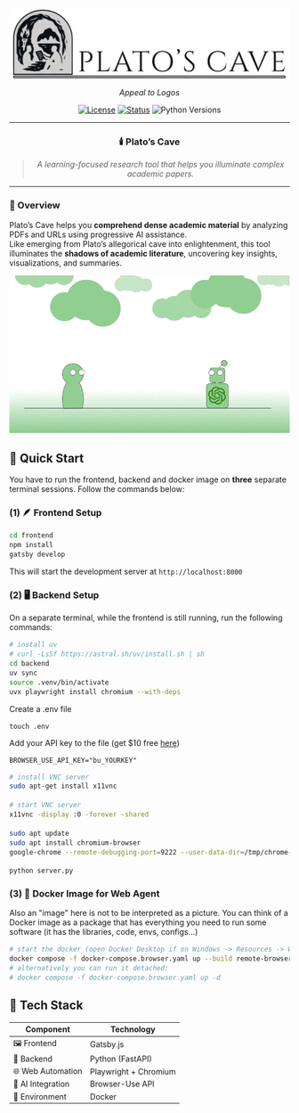 <div align="center">
<img src="docs/img/banner.png" alt="Plato's Cave Logo">


_Appeal to Logos_

[![License](https://img.shields.io/badge/license-MIT-blue.svg)](LICENSE)
[![Status](https://img.shields.io/badge/status-prototype-yellow)]()
![Python Versions](https://img.shields.io/badge/python-3.10%20%7C%203.11%20%7C%203.12%20%7C%203.13-orange)

---

### 🕯️ **Plato’s Cave**
> *A learning-focused research tool that helps you illuminate complex academic papers.*

</div>

---

### 🧠 Overview

Plato’s Cave helps you **comprehend dense academic material** by analyzing PDFs and URLs using progressive AI assistance.  
Like emerging from Plato’s allegorical cave into enlightenment, this tool illuminates the **shadows of academic literature**, uncovering key insights, visualizations, and summaries.  

![Green Cave](https://github.com/matheusmaldaner/PlatosCave/blob/main/green_cave.gif)

## 🚀 Quick Start

You have to run the frontend, backend and docker image on **three** separate terminal sessions. Follow the commands below:

### (1) 🪶 Frontend Setup

```bash
cd frontend
npm install
gatsby develop
```

This will start the development server at `http://localhost:8000`

### (2) 🖥️ Backend Setup

On a separate terminal, while the frontend is still running, run the following commands:

```bash
# install uv 
# curl -LsSf https://astral.sh/uv/install.sh | sh
cd backend
uv sync
source .venv/bin/activate
uvx playwright install chromium --with-deps
```

Create a .env file
```
touch .env
```

Add your API key to the file (get $10 free [here](https://cloud.browser-use.com/dashboard/api))
```
BROWSER_USE_API_KEY="bu_YOURKEY"
```

```bash
# install VNC server
sudo apt-get install x11vnc

# start VNC server
x11vnc -display :0 -forever -shared

sudo apt update
sudo apt install chromium-browser
google-chrome --remote-debugging-port=9222 --user-data-dir=/tmp/chrome-debug

python server.py
```

### (3) 🐳 Docker Image for Web Agent

Also an "image" here is not to be interpreted as a picture. You can think of a Docker image as a package that has everything you need to run some software (it has the libraries, code, envs, configs...)

```bash 
# start the docker (open Docker Desktop if on Windows -> Resources -> WSL Integration -> Enable Integration)
docker compose -f docker-compose.browser.yaml up --build remote-browser
# alternatively you can run it detached:
# docker compose -f docker-compose.browser.yaml up -d
```


## 🧩 Tech Stack


| Component         | Technology            |
| ----------------- | --------------------- |
| 🖼️ Frontend      | Gatsby.js             |
| 🧠 Backend        | Python (FastAPI)      |
| 🌐 Web Automation | Playwright + Chromium |
| 🤖 AI Integration | Browser-Use API       |
| 🐳 Environment    | Docker                |






